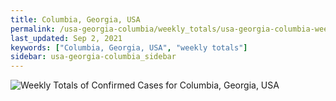 ```yaml
---
title: Columbia, Georgia, USA
permalink: /usa-georgia-columbia/weekly_totals/usa-georgia-columbia-weekly_totals.html
last_updated: Sep 2, 2021
keywords: ["Columbia, Georgia, USA", "weekly totals"]
sidebar: usa-georgia-columbia_sidebar
---
```


![Weekly Totals of Confirmed Cases for Columbia, Georgia, USA](/covid_tracker/images/graphs/usa-georgia-columbia-weekly_totals_graph.png)
